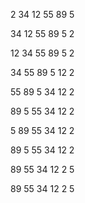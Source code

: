 

2 34 12 55 89 5

34 12 55 89 5
2

12 34 55 89 5
2

34 55 89 5
12 2

55 89 5
34 12 2

89 5
55 34 12 2

5 89
55 34 12 2

89
5 55 34 12 2

89
55 34 12 2 5

89
55 34 12 2 5

